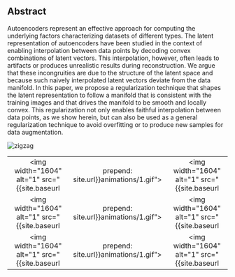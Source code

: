 ## Abstract
 
Autoencoders represent an effective approach for computing the underlying factors characterizing datasets of different types. The latent representation of autoencoders have been studied in the context of enabling interpolation between data points by decoding convex combinations of latent vectors. This interpolation, however, often leads to artifacts or produces unrealistic results during reconstruction. We argue that these incongruities are due to the structure of the latent space and because such naively interpolated latent vectors deviate from the data manifold. In this paper, we propose a regularization technique that shapes the latent representation to follow a manifold that is consistent with the training images and that drives the manifold to be smooth and locally convex. This regularization not only enables faithful interpolation between data points, as we show herein, but can also be used as a general regularization technique to avoid overfitting or to produce new samples for data augmentation.

<img src="{{site.baseurl | prepend: site.url}}animations/1.gif" alt="zigzag" />


| | | |
|:-------------------------:|:-------------------------:|:-------------------------:|
|<img width="1604" alt="1" src="{{site.baseurl | prepend: site.url}}animations/1.gif">|  <img width="1604" alt="1" src="{{site.baseurl | prepend: site.url}}animations/1.gif">|<img width="1604" alt="1" src="{{site.baseurl | prepend: site.url}}animations/1.gif">|
|<img width="1604" alt="1" src="{{site.baseurl | prepend: site.url}}animations/1.gif">  |  <img width="1604" alt="1" src="{{site.baseurl | prepend: site.url}}animations/1.gif">|<img width="1604" alt="1" src="{{site.baseurl | prepend: site.url}}animations/1.gif">|
|<img width="1604" alt="1" src="{{site.baseurl | prepend: site.url}}animations/1.gif">  |  <img width="1604" alt="1" src="{{site.baseurl | prepend: site.url}}animations/1.gif">|<img width="1604" alt="1" src="{{site.baseurl | prepend: site.url}}animations/1.gif">|